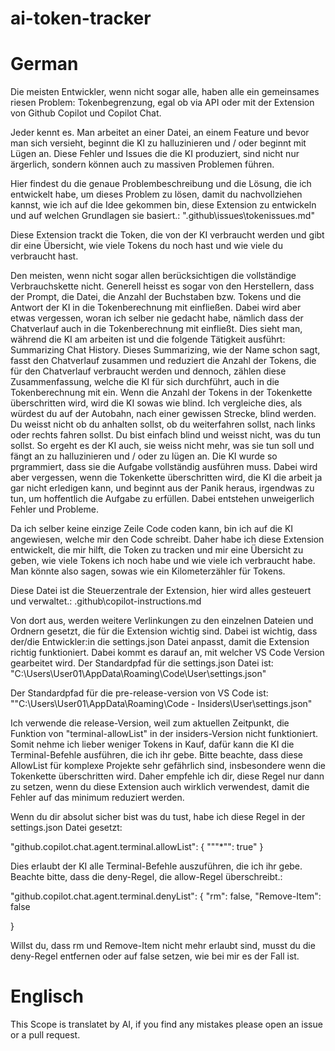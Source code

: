 # ai-token-tracker

# German



Die meisten Entwickler, wenn nicht sogar alle, haben alle ein gemeinsames riesen Problem: Tokenbegrenzung, egal ob via API oder mit der Extension von Github Copilot und Copilot Chat.

Jeder kennt es. Man arbeitet an einer Datei, an einem Feature und bevor man sich versieht, beginnt die KI zu halluzinieren und / oder beginnt mit Lügen an.
Diese Fehler und Issues die die KI produziert, sind nicht nur ärgerlich, sondern können auch zu massiven Problemen führen.

Hier findest du die genaue Problembeschreibung und die Lösung, die ich entwickelt habe, um dieses Problem zu lösen, damit du nachvollziehen kannst, wie ich auf die Idee gekommen bin, diese Extension zu entwickeln und auf welchen Grundlagen sie basiert.:
".github\issues\tokenissues.md"

Diese Extension trackt die Token, die von der KI verbraucht werden und gibt dir eine Übersicht, wie viele Tokens du noch hast und wie viele du verbraucht hast.

Den meisten, wenn nicht sogar allen berücksichtigen die vollständige Verbrauchskette nicht.
Generell heisst es sogar von den Herstellern, dass der Prompt, die Datei, die Anzahl der Buchstaben bzw. Tokens und die Antwort der KI in die Tokenberechnung mit einfließen.
Dabei wird aber etwas vergessen, woran ich selber nie gedacht habe, nämlich dass der Chatverlauf auch in die Tokenberechnung mit einfließt.
Dies sieht man, während die KI am arbeiten ist und die folgende Tätigkeit ausführt: Summarizing Chat History.
Dieses Summarizing, wie der Name schon sagt, fasst den Chatverlauf zusammen und reduziert die Anzahl der Tokens, die für den Chatverlauf verbraucht werden und dennoch, zählen diese Zusammenfassung, welche die KI für sich durchführt, auch in die Tokenberechnung mit ein.
Wenn die Anzahl der Tokens in der Tokenkette überschritten wird, wird die KI sowas wie blind. Ich vergleiche dies, als würdest du auf der Autobahn, nach einer gewissen Strecke, blind werden. Du weisst nicht ob du anhalten sollst, ob du weiterfahren sollst, nach links oder rechts fahren sollst. Du bist einfach blind und weisst nicht, was du tun sollst.
So ergeht es der KI auch, sie weiss nicht mehr, was sie tun soll und fängt an zu halluzinieren und / oder zu lügen an. Die KI wurde so prgrammiert, dass sie die Aufgabe vollständig ausführen muss. Dabei wird aber vergessen, wenn die Tokenkette überschritten wird, die KI die arbeit ja gar nicht erledigen kann, und beginnt aus der Panik heraus, irgendwas zu tun, um hoffentlich die Aufgabe zu erfüllen. Dabei entstehen unweigerlich Fehler und Probleme.

Da ich selber keine einzige Zeile Code coden kann, bin ich auf die KI angewiesen, welche mir den Code schreibt.
Daher habe ich diese Extension entwickelt, die mir hilft, die Token zu tracken und mir eine Übersicht zu geben, wie viele Tokens ich noch habe und wie viele ich verbraucht habe.
Man könnte also sagen, sowas wie ein Kilometerzähler für Tokens.

Diese Datei ist die Steuerzentrale der Extension, hier wird alles gesteuert und verwaltet.:
.github\copilot-instructions.md

Von dort aus, werden weitere Verlinkungen zu den einzelnen Dateien und Ordnern gesetzt, die für die Extension wichtig sind.
Dabei ist wichtig, dass der/die Entwickler:in die settings.json Datei anpasst, damit die Extension richtig funktioniert.
Dabei kommt es darauf an, mit welcher VS Code Version  gearbeitet wird.
Der Standardpfad für die settings.json Datei ist:
"C:\Users\User01\AppData\Roaming\Code\User\settings.json"

Der Standardpfad für die pre-release-version von VS Code ist:
""C:\Users\User01\AppData\Roaming\Code - Insiders\User\settings.json"

Ich verwende die release-Version, weil zum aktuellen Zeitpunkt, 
die Funktion von  "terminal-allowList" in der insiders-Version nicht funktioniert.
Somit nehme ich lieber weniger Tokens in Kauf, dafür kann die KI die Terminal-Befehle ausführen, die ich ihr gebe.
Bitte beachte, dass diese AllowList für komplexe Projekte sehr gefährlich sind, insbesondere wenn die Tokenkette überschritten wird.
Daher empfehle ich dir, diese Regel nur dann zu setzen, wenn du diese Extension auch wirklich verwendest, damit die Fehler auf das minimum reduziert werden.

Wenn du dir absolut sicher bist was du tust, habe ich diese Regel in der settings.json Datei gesetzt: 

"github.copilot.chat.agent.terminal.allowList": {
""\"*\"": true"
}

Dies erlaubt der KI alle Terminal-Befehle auszuführen, die ich ihr gebe.
Beachte bitte, dass die deny-Regel, die allow-Regel überschreibt.:

"github.copilot.chat.agent.terminal.denyList": {
    "rm": false,
    "Remove-Item": false

}

Willst du, dass rm und Remove-Item nicht mehr erlaubt sind, musst du die deny-Regel entfernen oder auf false setzen, wie bei mir es der Fall ist.









# Englisch

This Scope is translatet by AI, if you find any mistakes please open an issue or a pull request.

